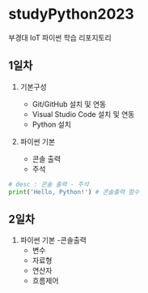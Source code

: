 # studyPython2023
부경대 IoT 파이썬 학습 리포지토리

## 1일차
1. 기본구성
    - Git/GitHub 설치 및 연동
    - Visual Studio Code 설치 및 연동
    - Python 설치

2. 파이썬 기본
    - 콘솔 출력
    - 주석


```python
# desc : 콘솔 출력 - 주석
print('Hello, Python!') # 콘솔출력 함수
```

## 2일차
1. 파이썬 기본
    -콘솔출력
    - 변수
    - 자료형
    - 연산자
    - 흐름제어